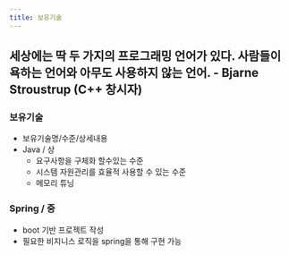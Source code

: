 ```yaml
---
title: 보유기술
---
```


세상에는 딱 두 가지의 프로그래밍 언어가 있다. 사람들이 욕하는 언어와 아무도 사용하지 않는 언어. - Bjarne Stroustrup (C++ 창시자)
---------------------

### 보유기술

- 보유기술명/수준/상세내용
- Java / 상
  * 요구사항을 구체화 할수있는 수준
  * 시스템 자원관리를 효율적 사용할 수 있는 수준
  * 메모리 튜닝

### Spring / 중

- boot 기반 프로젝트 작성
- 필요한 비지니스 로직을 spring을 통해 구현 가능
